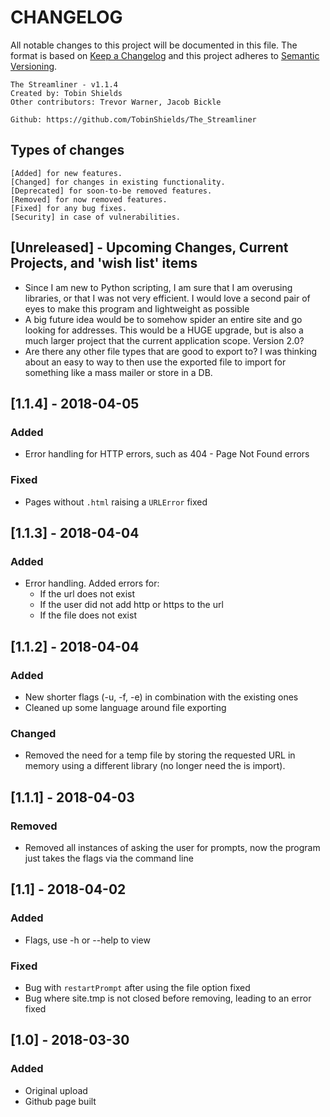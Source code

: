 # CHANGELOG
All notable changes to this project will be documented in this file. The format is based on [Keep a Changelog](http://keepachangelog.com/en/1.0.0/) and this project adheres to [Semantic Versioning](http://semver.org/spec/v2.0.0.html).

    The Streamliner - v1.1.4
    Created by: Tobin Shields
    Other contributors: Trevor Warner, Jacob Bickle

    Github: https://github.com/TobinShields/The_Streamliner

## Types of changes
    [Added] for new features.
    [Changed] for changes in existing functionality.
    [Deprecated] for soon-to-be removed features.
    [Removed] for now removed features.
    [Fixed] for any bug fixes.
    [Security] in case of vulnerabilities.

## [Unreleased] - Upcoming Changes, Current Projects, and 'wish list' items
* Since I am new to Python scripting, I am sure that I am overusing libraries, or that I was not very efficient. I would love a second pair of eyes to make this program and lightweight as possible
* A big future idea would be to somehow spider an entire site and go looking for addresses. This would be a HUGE upgrade, but is also a much larger project that the current application scope. Version 2.0?
* Are there any other file types that are good to export to? I was thinking about an easy to way to then use the exported file to import for something like a mass mailer or store in a DB.
## [1.1.4] - 2018-04-05
### Added
- Error handling for HTTP errors, such as 404 - Page Not Found errors
### Fixed
- Pages without `.html` raising a `URLError` fixed
## [1.1.3] - 2018-04-04
### Added
- Error handling. Added errors for:
  - If the url does not exist
  - If the user did not add http or https to the url
  - If the file does not exist

## [1.1.2] - 2018-04-04
### Added
- New shorter flags (-u, -f, -e) in combination with the existing ones
- Cleaned up some language around file exporting

### Changed
- Removed the need for a temp file by storing the requested URL in memory using a different library (no longer need the is import).

## [1.1.1] - 2018-04-03
### Removed
- Removed all instances of asking the user for prompts, now the program just takes the flags via the command line

## [1.1] - 2018-04-02
### Added
- Flags, use -h or --help to view
### Fixed
- Bug with `restartPrompt` after using the file option fixed
- Bug where site.tmp is not closed before removing, leading to an error fixed
## [1.0] - 2018-03-30
### Added
- Original upload
- Github page built
